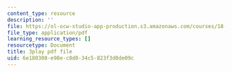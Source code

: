 ```yaml
---
content_type: resource
description: ''
file: https://ol-ocw-studio-app-production.s3.amazonaws.com/courses/18-03sc-differential-equations-fall-2011/6e180308e98ec8d034c5823f3d0de09c_tVzaX9u6YAE.pdf
file_type: application/pdf
learning_resource_types: []
resourcetype: Document
title: 3play pdf file
uid: 6e180308-e98e-c8d0-34c5-823f3d0de09c
---
```

